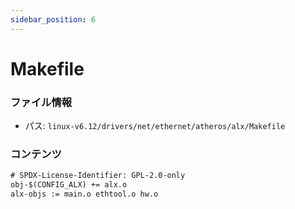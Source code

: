 ```yaml
---
sidebar_position: 6
---
```

# Makefile

### ファイル情報

- パス: `linux-v6.12/drivers/net/ethernet/atheros/alx/Makefile`

### コンテンツ

```txt
# SPDX-License-Identifier: GPL-2.0-only
obj-$(CONFIG_ALX) += alx.o
alx-objs := main.o ethtool.o hw.o

```
